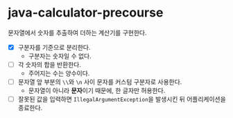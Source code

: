 # java-calculator-precourse

문자열에서 숫자를 추출하여 더하는 계산기를 구현한다.

- [x] 구분자를 기준으로 분리한다.
  - 구분자는 숫자일 수 없다.
- [ ] 각 숫자의 합을 반환한다.
  - 주어지는 수는 양수이다.
- [ ] 문자열 앞 부분의 `\\`와 `\n` 사이 문자를 커스텀 구분자로 사용한다. 
  - 문자열이 아니라 **문자**이기 때문에, 한 글자만 허용한다.
-[ ] 잘못된 값을 입력하면 `IllegalArgumentException`을 발생시킨 뒤 어플리케이션을 종료한다.
